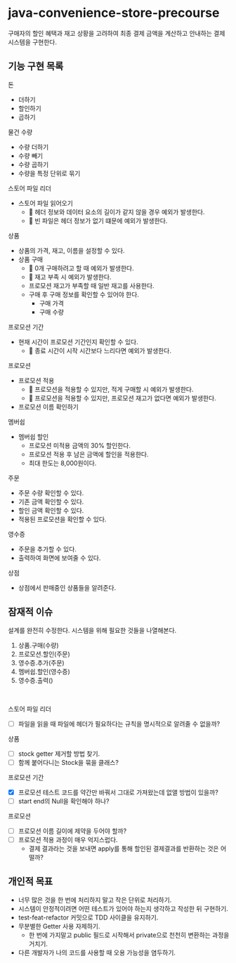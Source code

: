# java-convenience-store-precourse
구매자의 할인 혜택과 재고 상황을 고려하여 최종 결제 금액을 계산하고 안내하는 결제 시스템을 구현한다.

## 기능 구현 목록

돈
- 더하기
- 할인하기
- 곱하기

물건 수량
- 수량 더하기
- 수량 빼기
- 수량 곱하기
- 수량을 특정 단위로 묶기

스토어 파일 리더
- 스토어 파일 읽어오기
  - 🚩 헤더 정보와 데이터 요소의 길이가 같지 않을 경우 예외가 발생한다.
  - 🚩 빈 파일은 헤더 정보가 없기 떄문에 예외가 발생한다.

상품
- 상품의 가격, 재고, 이름을 설정할 수 있다.
- 상품 구매
  - 🚩 0개 구매하려고 할 때 예외가 발생한다.
  - 🚩 재고 부족 시 예외가 발생한다.
  - 프로모션 재고가 부족할 때 일반 재고를 사용한다.
  - 구매 후 구매 정보를 확인할 수 있어야 한다.
    - 구매 가격
    - 구매 수량

프로모션 기간
- 현재 시간이 프로모션 기간인지 확인할 수 있다.
  - 🚩 종료 시간이 시작 시간보다 느리다면 예외가 발생한다.

프로모션
- 프로모션 적용
  - 🚩 프로모션을 적용할 수 있지만, 적게 구매할 시 예외가 발생한다.
  - 🚩 프로모션을 적용할 수 있지만, 프로모션 재고가 없다면 예외가 발생한다.
- 프로모션 이름 확인하기

멤버쉽
- 멤버쉽 할인
  - 프로모션 미적용 금액의 30% 할인한다.
  - 프로모션 적용 후 남은 금액에 할인을 적용한다.
  - 최대 한도는 8,000원이다.

주문
- 주문 수량 확인할 수 있다.
- 기존 금액 확인할 수 있다.
- 할인 금액 확인할 수 있다.
- 적용된 프로모션을 확인할 수 있다.

영수증
- 주문을 추가할 수 있다.
- 출력하여 화면에 보여줄 수 있다.

상점
- 상점에서 판매중인 상품들을 알려준다.

## 잠재적 이슈

설계를 완전히 수정한다. 시스템을 위해 필요한 것들을 나열해본다.
1. 상품.구매(수량)
2. 프로모션.할인(주문)
3. 영수증.추가(주문)
4. 멤버쉽.할인(영수증)
5. 영수증.출력()

<br>

스토어 파일 리더
- [ ] 파일을 읽을 때 파일에 헤더가 필요하다는 규칙을 명시적으로 알려줄 수 없을까?

상품
- [ ] stock getter 제거할 방법 찾기.
- [ ] 함께 붙어다니는 Stock을 묶을 클래스?

프로모션 기간
- [x] 프로모션 테스트 코드를 약간만 바꿔서 그대로 가져왔는데 없앨 방법이 있을까?
- [ ] start end의 Null을 확인해야 하나?

프로모션
- [ ] 프로모션 이름 길이에 제약을 두어야 할까?
- [ ] 프로모션 적용 과정이 매우 억지스럽다.
  - 결제 결과라는 것을 보내면 apply를 통해 할인된 결제결과를 반환하는 것은 어떨까?

## 개인적 목표
* 너무 많은 것을 한 번에 처리하지 말고 작은 단위로 처리하기.
* 시스템이 안정적이려면 어떤 테스트가 있어야 하는지 생각하고 작성한 뒤 구현하기.
* test-feat-refactor 커밋으로 TDD 사이클을 유지하기.
* 무분별한 Getter 사용 자제하기.
  * 한 번에 가지말고 public 필드로 시작해서 private으로 천천히 변환하는 과정을 거치기.
* 다른 개발자가 나의 코드를 사용할 때 오용 가능성을 염두하기.